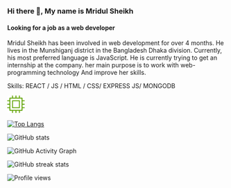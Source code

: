 ### Hi there 👋, My name is Mridul Sheikh
#### Looking for a job as a web developer
Mridul Sheikh has been involved in web development for over 4 months. He lives in the Munshiganj district in the Bangladesh Dhaka division.  Currently, his most preferred language is JavaScript. He is currently trying to get an internship at the company. her main purpose is to work with web-programming technology And improve her skills.

Skills:  REACT / JS / HTML / CSS/ EXPRESS JS/ MONGODB

<a href='https://docs.github.com/en/developers'><img src='https://raw.githubusercontent.com/acervenky/animated-github-badges/master/assets/devbadge.gif' width='40' height='40'></a> 

[![Top Langs](https://github-readme-stats.vercel.app/api/top-langs/?username=MridulSheikh)](https://github.com/anuraghazra/github-readme-stats)

![GitHub stats](https://github-readme-stats.vercel.app/api?username=MridulSheikh&show_icons=true)  

![GitHub Activity Graph](https://activity-graph.herokuapp.com/graph?username=MridulSheikh)  

![GitHub streak stats](https://github-readme-streak-stats.herokuapp.com/?user=MridulSheikh)  

![Profile views](https://gpvc.arturio.dev/MridulSheikh)  
